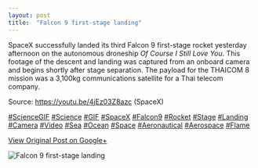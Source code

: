 ```yaml
---
layout: post
title:  "Falcon 9 first-stage landing"
---
```


SpaceX successfully landed its third Falcon 9 first-stage rocket yesterday
afternoon on the autonomous droneship _Of Course I Still Love You_. This
footage of the descent and landing was captured from an onboard camera and
begins shortly after stage separation. The payload for the THAICOM 8 mission
was a 3,100kg communications satellite for a Thai telecom company.  
  
Source: <https://youtu.be/4jEz03Z8azc> (SpaceX)  
  
[#ScienceGIF](https://plus.google.com/s/%23ScienceGIF/posts)
[#Science](https://plus.google.com/s/%23Science/posts)
[#GIF](https://plus.google.com/s/%23GIF/posts)
[#SpaceX](https://plus.google.com/s/%23SpaceX/posts)
[#Falcon9](https://plus.google.com/s/%23Falcon9/posts)
[#Rocket](https://plus.google.com/s/%23Rocket/posts)
[#Stage](https://plus.google.com/s/%23Stage/posts)
[#Landing](https://plus.google.com/s/%23Landing/posts)
[#Camera](https://plus.google.com/s/%23Camera/posts)
[#Video](https://plus.google.com/s/%23Video/posts)
[#Sea](https://plus.google.com/s/%23Sea/posts)
[#Ocean](https://plus.google.com/s/%23Ocean/posts)
[#Space](https://plus.google.com/s/%23Space/posts)
[#Aeronautical](https://plus.google.com/s/%23Aeronautical/posts)
[#Aerospace](https://plus.google.com/s/%23Aerospace/posts)
[#Flame](https://plus.google.com/s/%23Flame/posts)

[View Original Post on Google+](https://plus.google.com/+ColinSullender/posts/ReMY4YM8arC)

![Falcon 9 first-stage landing](/assets/img/2016-05-28-Falcon-9-firststage-landing.gif)
